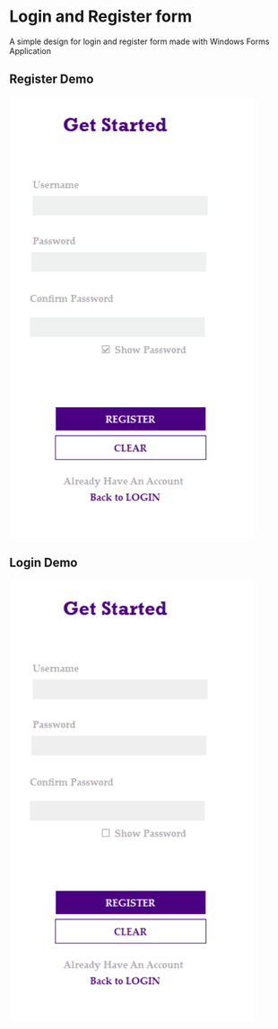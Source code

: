 # Login and Register form
A simple design for login and register form made with Windows Forms Application

## Register Demo
![Login and Register form Demo](demo/registerForm.gif)

## Login Demo
![Login and Register form Demo](demo/loginForm.gif)
